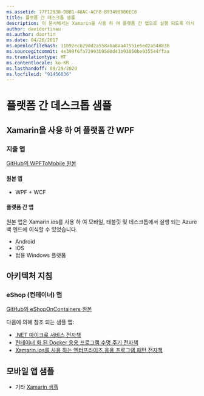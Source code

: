 ```yaml
---
ms.assetid: 77F12838-DBB1-48AC-ACF8-B934998B6EC8
title: 플랫폼 간 데스크톱 샘플
description: 이 문서에서는 Xamarin을 사용 하 여 플랫폼 간 앱으로 실행 되도록 이식 된 다양 한 샘플 응용 프로그램에 연결 합니다.
author: davidortinau
ms.author: daortin
ms.date: 04/26/2017
ms.openlocfilehash: 11b92ecb29dd2a558aba8aa47551e6ed2a54883b
ms.sourcegitcommit: 4e399f6fa72993b9580d41b93050be935544ffaa
ms.translationtype: MT
ms.contentlocale: ko-KR
ms.lasthandoff: 09/29/2020
ms.locfileid: "91456836"
---
```

# <a name="cross-platform-desktop-samples"></a>플랫폼 간 데스크톱 샘플

## <a name="wpf-to-cross-platform-with-xamarinforms"></a>Xamarin을 사용 하 여 플랫폼 간 WPF

### <a name="expenses-app"></a>지출 앱

[GitHub의 WPFToMobile 원본](https://github.com/nishanil/WPFToMobile)

#### <a name="original-app"></a>원본 앱

* WPF + WCF

#### <a name="cross-platform-apps"></a>플랫폼 간 앱

원본 앱은 Xamarin.ios를 사용 하 여 모바일, 태블릿 및 데스크톱에서 실행 되는 Azure 백 엔드에 이식할 수 있었습니다.

* Android
* iOS
* 범용 Windows 플랫폼

## <a name="architecture-guidance"></a>아키텍처 지침

### <a name="eshop-on-containers-app"></a>eShop (컨테이너) 앱

[GitHub의 eShopOnContainers 원본](https://github.com/dotnet-architecture/eShopOnContainers)

다음에 의해 참조 되는 샘플 앱:

* [.NET 마이크로 서비스 전자책](https://aka.ms/microservicesebook)
* [컨테이너 화 된 Docker 응용 프로그램 수명 주기 전자책](https://aka.ms/dockerlifecycleebook)
* [Xamarin.ios를 사용 하는 엔터프라이즈 응용 프로그램 패턴 전자책](~/xamarin-forms/enterprise-application-patterns/index.md)

## <a name="mobile-app-samples"></a>모바일 앱 샘플

* 기타 [Xamarin 샘플](/samples/browse/?products=xamarin)